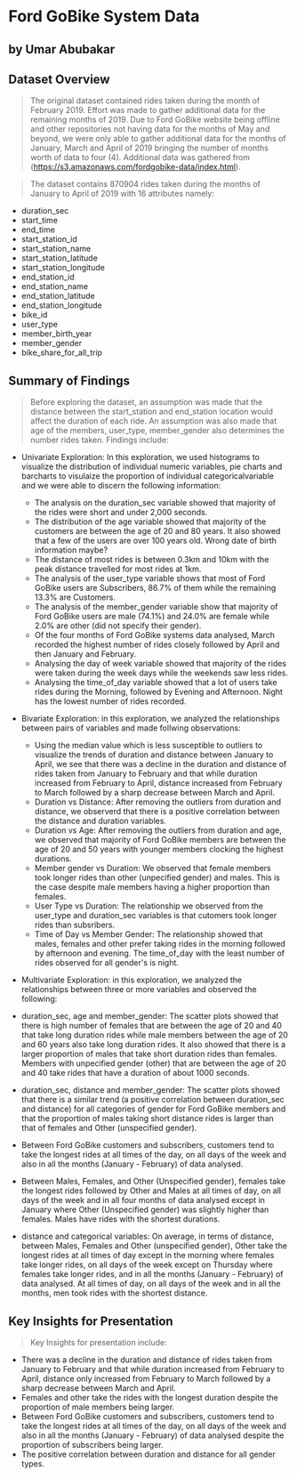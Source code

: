 # Ford GoBike System Data
## by Umar Abubakar


## Dataset Overview

> The original dataset contained rides taken during the month of February 2019. Effort was made to gather additional data for the remaining months of 2019. Due to 
Ford GoBike website being offline and other repositories not having data for the months of May and beyond, we were only able to gather additional data for the months
of January, March and April of 2019 bringing the number of months worth of data to four (4).
Additional data was gathered from (https://s3.amazonaws.com/fordgobike-data/index.html).

> The dataset contains 870904 rides taken during the months of January to April of 2019 with 16 attributes namely:
- duration_sec
- start_time
- end_time
- start_station_id
- start_station_name
- start_station_latitude
- start_station_longitude
- end_station_id
- end_station_name
- end_station_latitude
- end_station_longitude
- bike_id
- user_type
- member_birth_year
- member_gender 
- bike_share_for_all_trip

## Summary of Findings

> Before exploring the dataset, an assumption was made that the distance between the start_station and end_station location would affect the duration of each ride. 
An assumption was also made that age of the members, user_type, member_gender also determines the number rides taken. Findings include:

- Univariate Exploration: In this exploration, we used histograms to visualize the distribution of individual numeric variables, pie charts and barcharts to visulaize the 
  proportion of individual categoricalvariable and we were able to discern the following information:
  
  - The analysis on the duration_sec variable showed that majority of the rides were short and under 2,000 seconds.
  - The distribution of the age variable showed that majority of the customers are between the age of 20 and 80 years. It also showed that a few of the users
    are over 100 years old. Wrong date of birth information maybe?
  - The distance of most rides is between 0.3km and 10km with the peak distance travelled for most rides at 1km.
  - The analysis of the user_type variable shows that most of Ford GoBike users are Subscribers, 86.7% of them while the remaining 13.3% are Customers.
  - The analysis of the member_gender variable show that majority of Ford GoBike users are male (74.1%) and 24.0% are female while 2.0% are other (did not specify their gender).
  - Of the four months of Ford GoBike systems data analysed, March recorded the highest number of rides closely followed by April and then January and February.
  - Analysing the day of week variable showed that majority of the rides were taken during the week days while the weekends saw less rides.
  - Analysing the time_of_day variable showed that a lot of users take rides during the Morning, followed by Evening and Afternoon. Night has the lowest number of rides recorded.
  
- Bivariate Exploration: in this exploration, we analyzed the relationships between pairs of variables and made follwing observations:
  
  - Using the median value which is less susceptible to outliers to visualize the trends of duration and distance between January to April, we see that 
    there was a decline in the duration and distance of rides taken from January to February and that while duration increased from February to April, 
	distance increased from February to March followed by a sharp decrease between March and April.
  - Duration vs Distance: After removing the outliers from duration and distance, we observerd that there is a positive correlation between the distance 
    and duration variables.
  - Duration vs Age: After removing the outliers from duration and age, we observed that majority of Ford GoBike members are between the age of 20 and 50 
    years with younger members clocking the highest durations.
  - Member gender vs Duration: We observed that female members took longer rides than other (unpecified gender) and males. This is the case despite male 
    members having a higher proportion than females.
  - User Type vs Duration: The relationship we observed from the user_type and duration_sec variables is that cutomers took longer rides than subsribers.
  - Time of Day vs Member Gender: The relationship showed that males, females and other prefer taking rides in the morning followed by afternoon and evening. 
    The time_of_day with the least number of rides observed for all gender's is night.
	
- Multivariate Exploration: in this exploration, we analyzed the relationships between three or more variables and observed the following:

 - duration_sec, age and member_gender: The scatter plots showed that there is high number of females that are between the age of 20 and 40 
   that take long duration rides while male members between the age of 20 and 60 years also take long duration rides. It also showed that 
   there is a larger proportion of males that take short duration rides than females. Members with unpecified gender (other) that are between 
   the age of 20 and 40 take rides that have a duration of about 1000 seconds.
 - duration_sec, distance and member_gender: The scatter plots showed that there is a similar trend (a positive correlation between duration_sec 
   and distance) for all categories of gender for Ford GoBike members and that the proportion of males taking short distance rides is larger than 
   that of females and Other (unspecified gender).
 - Between Ford GoBike customers and subscribers, customers tend to take the longest rides at all times of the day, on all days of the week and 
   also in all the months (January - February) of data analysed.
 - Between Males, Females, and Other (Unspecified gender), females take the longest rides followed by Other and Males at all times of day, 
   on all days of the week and in all four months of data analysed except in January where Other (Unspecified gender) was slightly higher than 
   females. Males have rides with the shortest durations.
 - distance and categorical variables: On average, in terms of distance, between Males, Females and Other (unspecified gender), Other take the 
   longest rides at all times of day except in the morning where females take longer rides, on all days of the week except on Thursday where females 
   take longer rides, and in all the months (January - February) of data analysed. At all times of day, on all days of the week and in all the months, 
   men took rides with the shortest distance.

  
## Key Insights for Presentation

> Key Insights for presentation include:
 - There was a decline in the duration and distance of rides taken from January to February and that while duration increased from February to April, 
   distance only increased from February to March followed by a sharp decrease between March and April.
 - Females and other take the rides with the longest duration despite the proportion of male members being larger.
 - Between Ford GoBike customers and subscribers, customers tend to take the longest rides at all times of the day, on all days of the week and also 
  in all the months (January - February) of data analysed despite the proportion of subscribers being larger.
 - The positive correlation between duration and distance for all gender types.